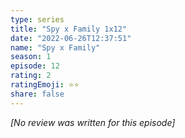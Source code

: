 ```yaml
---
type: series
title: "Spy x Family 1x12"
date: "2022-06-26T12:37:51"
name: "Spy x Family"
season: 1
episode: 12
rating: 2
ratingEmoji: ⭐️⭐️
share: false
---
```


_[No review was written for this episode]_
